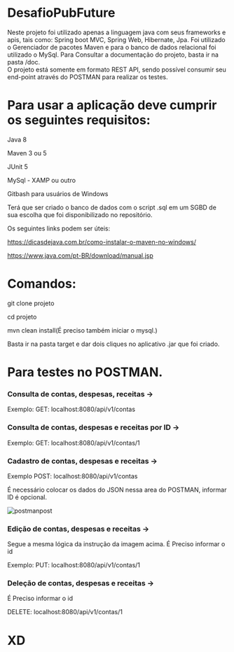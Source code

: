 # DesafioPubFuture

Neste projeto foi utilizado apenas a linguagem java com seus frameworks e apis, tais como: Spring boot MVC, Spring Web, Hibernate, Jpa.
Foi utilizado o Gerenciador de pacotes Maven e para o banco de dados relacional foi utilizado o MySql.
Para Consultar a documentação do projeto, basta ir na pasta /doc.
 <br />O projeto está somente em formato REST API, sendo possível consumir seu end-point através do POSTMAN para realizar os testes.

# Para usar a aplicação deve cumprir os seguintes requisitos:

Java 8

Maven 3 ou 5

JUnit 5

MySql - XAMP ou outro

Gitbash para usuários de Windows

Terá que ser criado o banco de dados com o script .sql em um SGBD de sua escolha que foi disponibilizado no repositório.

Os seguintes links podem ser úteis:

https://dicasdejava.com.br/como-instalar-o-maven-no-windows/

https://www.java.com/pt-BR/download/manual.jsp
# Comandos:

git clone projeto
  
cd projeto

mvn clean install(É preciso também iniciar o mysql.)
  
Basta ir na pasta target e dar dois cliques no aplicativo .jar que foi criado.
  
# Para testes no POSTMAN.

### Consulta de contas, despesas, receitas ->

Exemplo:
GET: localhost:8080/api/v1/contas
  
### Consulta de contas, despesas e receitas por ID ->

Exemplo:
GET: localhost:8080/api/v1/contas/1
  
### Cadastro de contas, despesas e receitas ->

Exemplo
POST: localhost:8080/api/v1/contas

É necessário colocar os dados do JSON nessa area do POSTMAN,
informar ID é opcional.
  
![postmanpost](https://user-images.githubusercontent.com/45194959/149731282-9663ac71-d6cc-4e83-abe2-49dc7bcd0711.png)

### Edição de contas, despesas e receitas ->

Segue a mesma lógica da instrução da imagem acima.
É Preciso informar o id

Exemplo: 
PUT: localhost:8080/api/v1/contas/1

### Deleção de contas, despesas e receitas ->

É Preciso informar o id

DELETE: localhost:8080/api/v1/contas/1

# XD
